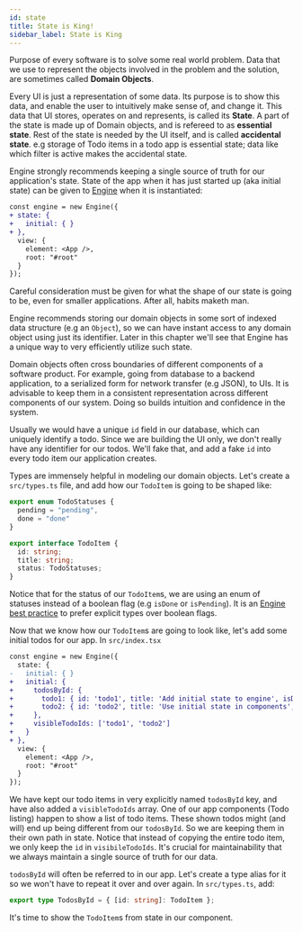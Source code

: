 ```yaml
---
id: state
title: State is King!
sidebar_label: State is King
---
```


Purpose of every software is to solve some real world problem. Data that we use
to represent the objects involved in the problem and the solution, are sometimes
called **Domain Objects**.

Every UI is just a representation of some data. Its purpose is to show this
data, and enable the user to intuitively make sense of, and change it. This data
that UI stores, operates on and represents, is called its **State**. A part of
the state is made up of Domain objects, and is refereed to as **essential
state**. Rest of the state is needed by the UI itself, and is called
**accidental state**. e.g storage of Todo items in a todo app is essential
state; data like which filter is active makes the accidental state.

Engine strongly recommends keeping a single source of truth for our
application's state. State of the app when it has just started up (aka initial
state) can be given to [Engine](/docs/api/engine) when it is instantiated:

```diff
const engine = new Engine({
+ state: {
+   initial: { }
+ },
  view: {
    element: <App />,
    root: "#root"
  }
});
```

Careful consideration must be given for what the shape of our state is going to
be, even for smaller applications. After all, habits maketh man.

Engine recommends storing our domain objects in some sort of indexed data
structure (e.g an `Object`), so we can have instant access to any domain object
using just its identifier. Later in this chapter we'll see that Engine has a
unique way to very efficiently utilize such state.

Domain objects often cross boundaries of different components of a software
product. For example, going from database to a backend application, to a
serialized form for network transfer (e.g JSON), to UIs. It is advisable to keep
them in a consistent representation across different components of our system.
Doing so builds intuition and confidence in the system.

Usually we would have a unique `id` field in our database, which can uniquely
identify a todo. Since we are building the UI only, we don't really have any
identifier for our todos. We'll fake that, and add a fake `id` into every todo
item our application creates.

Types are immensely helpful in modeling our domain objects. Let's create a
`src/types.ts` file, and add how our `TodoItem` is going to be shaped like:

```ts
export enum TodoStatuses {
  pending = "pending",
  done = "done"
}

export interface TodoItem {
  id: string;
  title: string;
  status: TodoStatuses;
}
```

Notice that for the status of our `TodoItem`s, we are using an enum of statuses
instead of a boolean flag (e.g `isDone` or `isPending`). It is an [Engine best
practice](/docs/best-practices#prefer-explicit-types-over-boolean-flags) to
prefer explicit types over boolean flags.

Now that we know how our `TodoItem`s are going to look like, let's add some
initial todos for our app. In `src/index.tsx`

```diff
const engine = new Engine({
  state: {
-   initial: { }
+   initial: {
+     todosById: {
+       todo1: { id: 'todo1', title: 'Add initial state to engine', isDone: false },
+       todo2: { id: 'todo2', title: 'Use initial state in components', isDone: false }
+     },
+     visibleTodoIds: ['todo1', 'todo2']
+   }
+ },
  view: {
    element: <App />,
    root: "#root"
  }
});
```

We have kept our todo items in very explicitly named `todosById` key, and have
also added a `visibleTodoIds` array. One of our app components (Todo listing)
happen to show a list of todo items. These shown todos might (and will) end up
being different from our `todosById`. So we are keeping them in their own path
in state. Notice that instead of copying the entire todo item, we only keep the
`id` in `visibileTodoIds`. It's crucial for maintainability that we always
maintain a single source of truth for our data.

`todosById` will often be referred to in our app. Let's create a type alias for
it so we won't have to repeat it over and over again. In `src/types.ts`, add:

```ts
export type TodosById = { [id: string]: TodoItem };
```

It's time to show the `TodoItem`s from state in our component.
